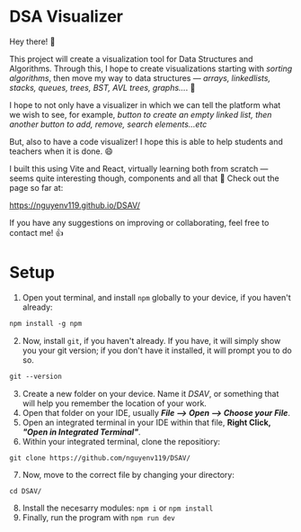# DSA Visualizer

Hey there! 🧋

This project will create a visualization tool for Data Structures and Algorithms. Through this, I hope to create visualizations starting with <i>sorting algorithms</i>, then move my way to data structures — <i>arrays, linkedlists, stacks, queues, trees, BST, AVL trees, graphs...</i>. 🌲

I hope to not only have a visualizer in which we can tell the platform what we wish to see, for example, <i>button to create an empty linked list, then another button to add, remove, search elements...etc</i>

But, also to have a code visualizer! I hope this is able to help students and teachers when it is done. 😄

I built this using Vite and React, virtually learning both from scratch — seems quite interesting though, components and all that 👀
Check out the page so far at: 

https://nguyenv119.github.io/DSAV/


If you have any suggestions on improving or collaborating, feel free to contact me! 👍



# Setup
1. Open yout terminal, and install `npm` globally to your device, if you haven't already:
```md
npm install -g npm
```
2. Now, install `git`, if you haven't already. If you have, it will simply show you your git version; if you don't have it installed, it will prompt you to do so.
```md
git --version
```
3. Create a new folder on your device. Name it <i>DSAV</i>, or something that will help you remember the location of your work.
4. Open that folder on your IDE, usually <i><strong>File —> Open —> Choose your File</strong></i>.
5. Open an integrated terminal in your IDE within that file, <strong>Right Click, <i>"Open in Integrated Terminal"</i></strong>.
6. Within your integrated terminal, clone the repositiory:
```
git clone https://github.com/nguyenv119/DSAV/
```
7. Now, move to the correct file by changing your directory:
```
cd DSAV/
```
8. Install the necesarry modules:
```npm i``` or ```npm install```
9. Finally, run the program with ```npm run dev```


